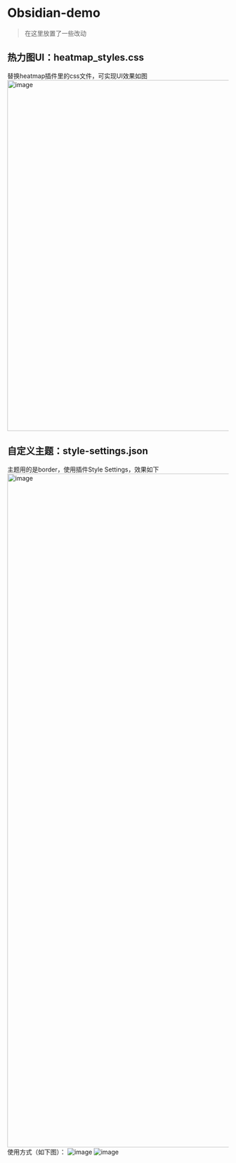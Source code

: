 # Obsidian-demo
> 在这里放置了一些改动

## 热力图UI：heatmap_styles.css
替换heatmap插件里的css文件，可实现UI效果如图
<img width="799" alt="image" src="https://github.com/user-attachments/assets/03083887-8e45-44cb-a471-2d6d26eba2c1" />

## 自定义主题：style-settings.json
主题用的是border，使用插件Style Settings，效果如下
<img width="1534" alt="image" src="https://github.com/user-attachments/assets/1ab55fb3-8683-427e-b9d0-4e95f03e0a36" />
使用方式（如下图）：
![image](https://github.com/user-attachments/assets/b94aceb4-0c73-4449-bd40-a8bc93205c33)
![image](https://github.com/user-attachments/assets/aa241ae6-74fc-46ba-b7ad-6652b9594756)


